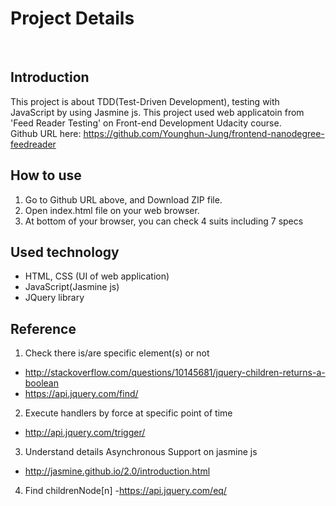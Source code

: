 # Project Details
</br>

## Introduction
This project is about TDD(Test-Driven Development), testing with JavaScript by using Jasmine js. This project used web applicatoin from 'Feed Reader Testing' on Front-end Development Udacity course.
</br>
Github URL here: https://github.com/Younghun-Jung/frontend-nanodegree-feedreader

## How to use
1. Go to Github URL above, and Download ZIP file.
2. Open index.html file on your web browser.
3. At bottom of your browser, you can check 4 suits including 7 specs

## Used technology
- HTML, CSS (UI of web application)
- JavaScript(Jasmine js)
- JQuery library

## Reference
1. Check there is/are specific element(s) or not
- http://stackoverflow.com/questions/10145681/jquery-children-returns-a-boolean </br>
- https://api.jquery.com/find/ </br>
2. Execute handlers by force at specific point of time
- http://api.jquery.com/trigger/ </br>
3. Understand details Asynchronous Support on jasmine js
- http://jasmine.github.io/2.0/introduction.html </br>
4. Find childrenNode[n]
-https://api.jquery.com/eq/ </br>
